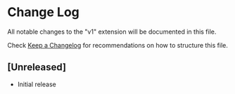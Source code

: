 # Change Log

All notable changes to the "v1" extension will be documented in this file.

Check [Keep a Changelog](http://keepachangelog.com/) for recommendations on how to structure this file.

## [Unreleased]

- Initial release